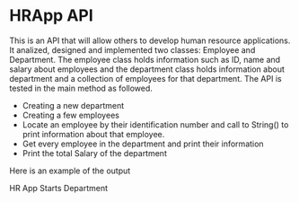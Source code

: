# HRApp API
This is an API that  will allow others to develop  human resource applications. It analized, designed and implemented two classes: Employee and Department. The employee class holds information such as ID, name and salary about employees and the department class holds information about department and a collection of employees for that department. The API is tested in the main method as followed. 
<ul>
 <li> Creating a new department </li>
<li> Creating a few employees </li>
<li> Locate an employee by their identification number and call to String() to print information about that employee.</li>
<li> Get every employee in the department and print their information</li>
 <li> Print the total Salary of the department </li>

</ul>

Here is an example of the output 

HR App Starts
Department

